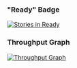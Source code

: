 
### "Ready" Badge
[![Stories in Ready](https://badge.waffle.io/jpeterson/explore-waffle.png?label=ready&title=Ready)](http://waffle.io/jpeterson/explore-waffle)

### Throughput Graph
[![Throughput Graph](https://graphs.waffle.io/jpeterson/explore-waffle/throughput.svg)](https://waffle.io/jpeterson/explore-waffle/metrics)